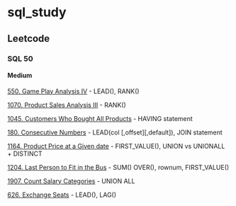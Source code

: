 # sql_study

## Leetcode
### SQL 50
#### Medium
[550. Game Play Analysis IV](./leetcode/550.Game_Play_Analysis_IV.sql) - LEAD(), RANK()

[1070. Product Sales Analysis III](./leetcode/1070.Product_Sales_Analysis_III.sql) - RANK()

[1045. Customers Who Bought All Products](./leetcode/1045.Customers_Who_Bought_All_Products.sql) - HAVING statement

[180. Consecutive Numbers](./leetcode/180.Consecutive_Numbers.sql) - LEAD(col [,offset][,default]), JOIN statement

[1164. Product Price at a Given date](./leetcode/1164.Product_Price_at_a_Given_date.sql) - FIRST_VALUE(), UNION vs UNIONALL + DISTINCT

[1204. Last Person to Fit in the Bus](./leetcode/1204.Last_Person_to_Fit_in_the_Bus.sql) - SUM() OVER(), rownum, FIRST_VALUE()

[1907. Count Salary Categories](./leetcode/1907.Count_Salary_Categories.sql) - UNION ALL

[626. Exchange Seats](./leetcode/626.Exchange_Seats.sql) - LEAD(), LAG()
